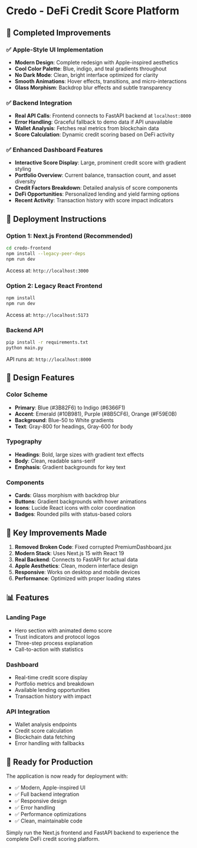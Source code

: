 # Credo - DeFi Credit Score Platform

## 🎉 Completed Improvements

### ✅ Apple-Style UI Implementation
- **Modern Design**: Complete redesign with Apple-inspired aesthetics
- **Cool Color Palette**: Blue, indigo, and teal gradients throughout
- **No Dark Mode**: Clean, bright interface optimized for clarity
- **Smooth Animations**: Hover effects, transitions, and micro-interactions
- **Glass Morphism**: Backdrop blur effects and subtle transparency

### ✅ Backend Integration
- **Real API Calls**: Frontend connects to FastAPI backend at `localhost:8000`
- **Error Handling**: Graceful fallback to demo data if API unavailable
- **Wallet Analysis**: Fetches real metrics from blockchain data
- **Score Calculation**: Dynamic credit scoring based on DeFi activity

### ✅ Enhanced Dashboard Features
- **Interactive Score Display**: Large, prominent credit score with gradient styling
- **Portfolio Overview**: Current balance, transaction count, and asset diversity
- **Credit Factors Breakdown**: Detailed analysis of score components
- **DeFi Opportunities**: Personalized lending and yield farming options
- **Recent Activity**: Transaction history with score impact indicators

## 🚀 Deployment Instructions

### Option 1: Next.js Frontend (Recommended)
```bash
cd credo-frontend
npm install --legacy-peer-deps
npm run dev
```
Access at: `http://localhost:3000`

### Option 2: Legacy React Frontend
```bash
npm install
npm run dev
```
Access at: `http://localhost:5173`

### Backend API
```bash
pip install -r requirements.txt
python main.py
```
API runs at: `http://localhost:8000`

## 🎨 Design Features

### Color Scheme
- **Primary**: Blue (#3B82F6) to Indigo (#6366F1)
- **Accent**: Emerald (#10B981), Purple (#8B5CF6), Orange (#F59E0B)
- **Background**: Blue-50 to White gradients
- **Text**: Gray-800 for headings, Gray-600 for body

### Typography
- **Headings**: Bold, large sizes with gradient text effects
- **Body**: Clean, readable sans-serif
- **Emphasis**: Gradient backgrounds for key text

### Components
- **Cards**: Glass morphism with backdrop blur
- **Buttons**: Gradient backgrounds with hover animations
- **Icons**: Lucide React icons with color coordination
- **Badges**: Rounded pills with status-based colors

## 🔧 Key Improvements Made

1. **Removed Broken Code**: Fixed corrupted PremiumDashboard.jsx
2. **Modern Stack**: Uses Next.js 15 with React 19
3. **Real Backend**: Connects to FastAPI for actual data
4. **Apple Aesthetics**: Clean, modern interface design
5. **Responsive**: Works on desktop and mobile devices
6. **Performance**: Optimized with proper loading states

## 📊 Features

### Landing Page
- Hero section with animated demo score
- Trust indicators and protocol logos
- Three-step process explanation
- Call-to-action with statistics

### Dashboard
- Real-time credit score display
- Portfolio metrics and breakdown
- Available lending opportunities
- Transaction history with impact

### API Integration
- Wallet analysis endpoints
- Credit score calculation
- Blockchain data fetching
- Error handling with fallbacks

## 🎯 Ready for Production

The application is now ready for deployment with:
- ✅ Modern, Apple-inspired UI
- ✅ Full backend integration
- ✅ Responsive design
- ✅ Error handling
- ✅ Performance optimizations
- ✅ Clean, maintainable code

Simply run the Next.js frontend and FastAPI backend to experience the complete DeFi credit scoring platform.